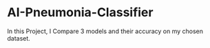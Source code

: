 # AI-Pneumonia-Classifier
In this Project, I Compare 3 models and their accuracy on my chosen dataset.
